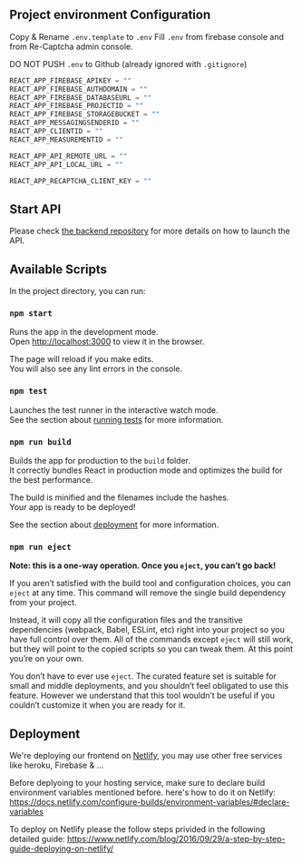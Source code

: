 ## Project environment Configuration

Copy & Rename `.env.template` to `.env`
Fill `.env` from firebase console and from Re-Captcha admin console.

DO NOT PUSH `.env` to Github (already ignored with `.gitignore`)

```javascript
REACT_APP_FIREBASE_APIKEY = ""
REACT_APP_FIREBASE_AUTHDOMAIN = ""
REACT_APP_FIREBASE_DATABASEURL = ""
REACT_APP_FIREBASE_PROJECTID = ""
REACT_APP_FIREBASE_STORAGEBUCKET = ""
REACT_APP_MESSAGINGSENDERID = ""
REACT_APP_CLIENTID = ""
REACT_APP_MEASUREMENTID = ""

REACT_APP_API_REMOTE_URL = ""
REACT_APP_API_LOCAL_URL = ""

REACT_APP_RECAPTCHA_CLIENT_KEY = ""
```

## Start API

Please check [the backend repository](https://github.com/BuildForSDGCohort2/Team-253-Group-A-Backend/tree/develop/ai_part/model_api) for more details on how to launch the API.

## Available Scripts

In the project directory, you can run:

### `npm start`

Runs the app in the development mode.<br />
Open [http://localhost:3000](http://localhost:3000) to view it in the browser.

The page will reload if you make edits.<br />
You will also see any lint errors in the console.

### `npm test`

Launches the test runner in the interactive watch mode.<br />
See the section about [running tests](https://facebook.github.io/create-react-app/docs/running-tests) for more information.

### `npm run build`

Builds the app for production to the `build` folder.<br />
It correctly bundles React in production mode and optimizes the build for the best performance.

The build is minified and the filenames include the hashes.<br />
Your app is ready to be deployed!

See the section about [deployment](https://facebook.github.io/create-react-app/docs/deployment) for more information.

### `npm run eject`

**Note: this is a one-way operation. Once you `eject`, you can’t go back!**

If you aren’t satisfied with the build tool and configuration choices, you can `eject` at any time. This command will remove the single build dependency from your project.

Instead, it will copy all the configuration files and the transitive dependencies (webpack, Babel, ESLint, etc) right into your project so you have full control over them. All of the commands except `eject` will still work, but they will point to the copied scripts so you can tweak them. At this point you’re on your own.

You don’t have to ever use `eject`. The curated feature set is suitable for small and middle deployments, and you shouldn’t feel obligated to use this feature. However we understand that this tool wouldn’t be useful if you couldn’t customize it when you are ready for it.

## Deployment

We're deploying our frontend on [Netlify](https://www.netlify.com/), you
may use other free services like heroku, Firebase & ...

Before deplyoing to your hosting service, make sure to declare build environment variables mentioned before. here's how to do it on Netlify:
https://docs.netlify.com/configure-builds/environment-variables/#declare-variables

To deploy on Netlify please the follow steps privided in the following detailed guide: https://www.netlify.com/blog/2016/09/29/a-step-by-step-guide-deploying-on-netlify/

